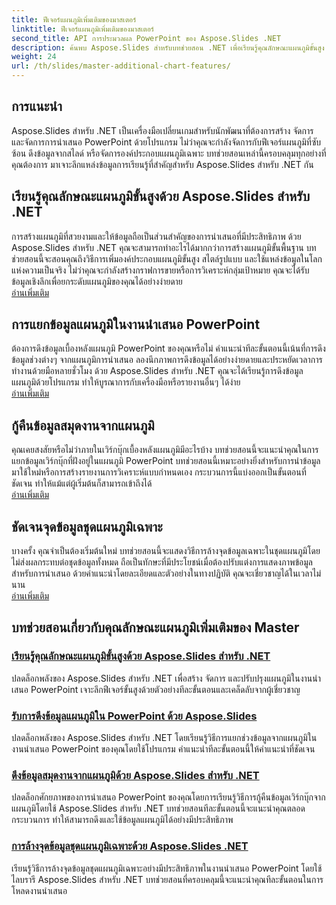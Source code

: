 ```yaml
---
title: ฟีเจอร์แผนภูมิเพิ่มเติมของมาสเตอร์
linktitle: ฟีเจอร์แผนภูมิเพิ่มเติมของมาสเตอร์
second_title: API การประมวลผล PowerPoint ของ Aspose.Slides .NET
description: ค้นพบ Aspose.Slides สำหรับบทช่วยสอน .NET เพื่อเรียนรู้คุณลักษณะแผนภูมิขั้นสูง ดึงข้อมูลแผนภูมิ และจัดการข้อมูลชุดในงานนำเสนอ PowerPoint
weight: 24
url: /th/slides/master-additional-chart-features/
---
```

## การแนะนำ

Aspose.Slides สำหรับ .NET เป็นเครื่องมือเปลี่ยนเกมสำหรับนักพัฒนาที่ต้องการสร้าง จัดการ และจัดการการนำเสนอ PowerPoint ด้วยโปรแกรม ไม่ว่าคุณจะกำลังจัดการกับฟีเจอร์แผนภูมิที่ซับซ้อน ดึงข้อมูลจากสไลด์ หรือจัดการองค์ประกอบแผนภูมิเฉพาะ บทช่วยสอนเหล่านี้ครอบคลุมทุกอย่างที่คุณต้องการ มาเจาะลึกแหล่งข้อมูลการเรียนรู้ที่สำคัญสำหรับ Aspose.Slides สำหรับ .NET กัน

## เรียนรู้คุณลักษณะแผนภูมิขั้นสูงด้วย Aspose.Slides สำหรับ .NET  
การสร้างแผนภูมิที่สวยงามและให้ข้อมูลถือเป็นส่วนสำคัญของการนำเสนอที่มีประสิทธิภาพ ด้วย Aspose.Slides สำหรับ .NET คุณจะสามารถทำอะไรได้มากกว่าการสร้างแผนภูมิขั้นพื้นฐาน บทช่วยสอนนี้จะสอนคุณถึงวิธีการเพิ่มองค์ประกอบแผนภูมิขั้นสูง สไตล์รูปแบบ และใช้แหล่งข้อมูลในโลกแห่งความเป็นจริง ไม่ว่าคุณจะกำลังสร้างกราฟการขายหรือการวิเคราะห์กลุ่มเป้าหมาย คุณจะได้รับข้อมูลเชิงลึกเพื่อยกระดับแผนภูมิของคุณได้อย่างง่ายดาย  
[อ่านเพิ่มเติม](./master-advanced-chart-features/)


## การแยกข้อมูลแผนภูมิในงานนำเสนอ PowerPoint  
ต้องการดึงข้อมูลเบื้องหลังแผนภูมิ PowerPoint ของคุณหรือไม่ คำแนะนำทีละขั้นตอนนี้เน้นที่การดึงข้อมูลช่วงต่างๆ จากแผนภูมิการนำเสนอ ลองนึกภาพการดึงข้อมูลได้อย่างง่ายดายและประหยัดเวลาการทำงานด้วยมือหลายชั่วโมง ด้วย Aspose.Slides สำหรับ .NET คุณจะได้เรียนรู้การดึงข้อมูลแผนภูมิด้วยโปรแกรม ทำให้บูรณาการกับเครื่องมือหรือรายงานอื่นๆ ได้ง่าย  
[อ่านเพิ่มเติม](./get-chart-data-extraction/)


## กู้คืนข้อมูลสมุดงานจากแผนภูมิ  
คุณเคยสงสัยหรือไม่ว่าภายในเวิร์กบุ๊กเบื้องหลังแผนภูมิมีอะไรบ้าง บทช่วยสอนนี้จะแนะนำคุณในการแยกข้อมูลเวิร์กบุ๊กที่ฝังอยู่ในแผนภูมิ PowerPoint บทช่วยสอนนี้เหมาะอย่างยิ่งสำหรับการนำข้อมูลมาใช้ใหม่หรือการสร้างรายงานการวิเคราะห์แบบกำหนดเอง กระบวนการนี้แบ่งออกเป็นขั้นตอนที่ชัดเจน ทำให้แม้แต่ผู้เริ่มต้นก็สามารถเข้าถึงได้  
[อ่านเพิ่มเติม](./extract-workbook-data-from-charts/)


## ชัดเจนจุดข้อมูลชุดแผนภูมิเฉพาะ  
บางครั้ง คุณจำเป็นต้องเริ่มต้นใหม่ บทช่วยสอนนี้จะแสดงวิธีการล้างจุดข้อมูลเฉพาะในชุดแผนภูมิโดยไม่ส่งผลกระทบต่อชุดข้อมูลทั้งหมด ถือเป็นทักษะที่มีประโยชน์เมื่อต้องปรับแต่งการแสดงภาพข้อมูลสำหรับการนำเสนอ ด้วยคำแนะนำโดยละเอียดและตัวอย่างในทางปฏิบัติ คุณจะเชี่ยวชาญได้ในเวลาไม่นาน  
[อ่านเพิ่มเติม](./clearing-specific-chart-series-data-points/)

## บทช่วยสอนเกี่ยวกับคุณลักษณะแผนภูมิเพิ่มเติมของ Master
### [เรียนรู้คุณลักษณะแผนภูมิขั้นสูงด้วย Aspose.Slides สำหรับ .NET](./master-advanced-chart-features/)
ปลดล็อกพลังของ Aspose.Slides สำหรับ .NET เพื่อสร้าง จัดการ และปรับปรุงแผนภูมิในงานนำเสนอ PowerPoint เจาะลึกฟีเจอร์ขั้นสูงด้วยตัวอย่างทีละขั้นตอนและเคล็ดลับจากผู้เชี่ยวชาญ
### [รับการดึงข้อมูลแผนภูมิใน PowerPoint ด้วย Aspose.Slides](./get-chart-data-extraction/)
ปลดล็อกพลังของ Aspose.Slides สำหรับ .NET โดยเรียนรู้วิธีการแยกช่วงข้อมูลจากแผนภูมิในงานนำเสนอ PowerPoint ของคุณโดยใช้โปรแกรม คำแนะนำทีละขั้นตอนนี้ให้คำแนะนำที่ชัดเจน
### [ดึงข้อมูลสมุดงานจากแผนภูมิด้วย Aspose.Slides สำหรับ .NET](./extract-workbook-data-from-charts/)
ปลดล็อกศักยภาพของการนำเสนอ PowerPoint ของคุณโดยการเรียนรู้วิธีการกู้คืนข้อมูลเวิร์กบุ๊กจากแผนภูมิโดยใช้ Aspose.Slides สำหรับ .NET บทช่วยสอนทีละขั้นตอนนี้จะแนะนำคุณตลอดกระบวนการ ทำให้สามารถดึงและใช้ข้อมูลแผนภูมิได้อย่างมีประสิทธิภาพ
### [การล้างจุดข้อมูลชุดแผนภูมิเฉพาะด้วย Aspose.Slides .NET](./clearing-specific-chart-series-data-points/)
เรียนรู้วิธีการล้างจุดข้อมูลชุดแผนภูมิเฉพาะอย่างมีประสิทธิภาพในงานนำเสนอ PowerPoint โดยใช้ไลบรารี Aspose.Slides สำหรับ .NET บทช่วยสอนที่ครอบคลุมนี้จะแนะนำคุณทีละขั้นตอนในการโหลดงานนำเสนอ
